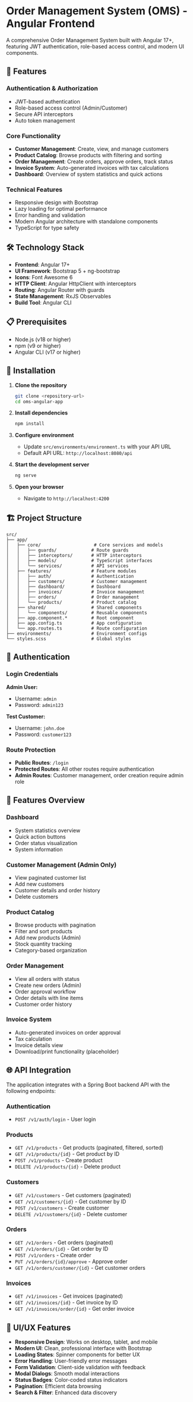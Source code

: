 # Order Management System (OMS) - Angular Frontend

A comprehensive Order Management System built with Angular 17+, featuring JWT authentication, role-based access control, and modern UI components.

## 🚀 Features

### Authentication & Authorization

- JWT-based authentication
- Role-based access control (Admin/Customer)
- Secure API interceptors
- Auto token management

### Core Functionality

- **Customer Management**: Create, view, and manage customers
- **Product Catalog**: Browse products with filtering and sorting
- **Order Management**: Create orders, approve orders, track status
- **Invoice System**: Auto-generated invoices with tax calculations
- **Dashboard**: Overview of system statistics and quick actions

### Technical Features

- Responsive design with Bootstrap
- Lazy loading for optimal performance
- Error handling and validation
- Modern Angular architecture with standalone components
- TypeScript for type safety

## 🛠️ Technology Stack

- **Frontend**: Angular 17+
- **UI Framework**: Bootstrap 5 + ng-bootstrap
- **Icons**: Font Awesome 6
- **HTTP Client**: Angular HttpClient with interceptors
- **Routing**: Angular Router with guards
- **State Management**: RxJS Observables
- **Build Tool**: Angular CLI

## 📋 Prerequisites

- Node.js (v18 or higher)
- npm (v9 or higher)
- Angular CLI (v17 or higher)

## 🔧 Installation

1. **Clone the repository**

   ```bash
   git clone <repository-url>
   cd oms-angular-app
   ```

2. **Install dependencies**

   ```bash
   npm install
   ```

3. **Configure environment**

   - Update `src/environments/environment.ts` with your API URL
   - Default API URL: `http://localhost:8080/api`

4. **Start the development server**

   ```bash
   ng serve
   ```

5. **Open your browser**
   - Navigate to `http://localhost:4200`

## 🏗️ Project Structure

```
src/
├── app/
│   ├── core/                    # Core services and models
│   │   ├── guards/             # Route guards
│   │   ├── interceptors/       # HTTP interceptors
│   │   ├── models/             # TypeScript interfaces
│   │   └── services/           # API services
│   ├── features/               # Feature modules
│   │   ├── auth/               # Authentication
│   │   ├── customers/          # Customer management
│   │   ├── dashboard/          # Dashboard
│   │   ├── invoices/           # Invoice management
│   │   ├── orders/             # Order management
│   │   └── products/           # Product catalog
│   ├── shared/                 # Shared components
│   │   └── components/         # Reusable components
│   ├── app.component.*         # Root component
│   ├── app.config.ts           # App configuration
│   └── app.routes.ts           # Route configuration
├── environments/               # Environment configs
└── styles.scss                 # Global styles
```

## 🔐 Authentication

### Login Credentials

**Admin User:**

- Username: `admin`
- Password: `admin123`

**Test Customer:**

- Username: `john.doe`
- Password: `customer123`

### Route Protection

- **Public Routes**: `/login`
- **Protected Routes**: All other routes require authentication
- **Admin Routes**: Customer management, order creation require admin role

## 📱 Features Overview

### Dashboard

- System statistics overview
- Quick action buttons
- Order status visualization
- System information

### Customer Management (Admin Only)

- View paginated customer list
- Add new customers
- Customer details and order history
- Delete customers

### Product Catalog

- Browse products with pagination
- Filter and sort products
- Add new products (Admin)
- Stock quantity tracking
- Category-based organization

### Order Management

- View all orders with status
- Create new orders (Admin)
- Order approval workflow
- Order details with line items
- Customer order history

### Invoice System

- Auto-generated invoices on order approval
- Tax calculation
- Invoice details view
- Download/print functionality (placeholder)

## 🌐 API Integration

The application integrates with a Spring Boot backend API with the following endpoints:

### Authentication

- `POST /v1/auth/login` - User login

### Products

- `GET /v1/products` - Get products (paginated, filtered, sorted)
- `GET /v1/products/{id}` - Get product by ID
- `POST /v1/products` - Create product
- `DELETE /v1/products/{id}` - Delete product

### Customers

- `GET /v1/customers` - Get customers (paginated)
- `GET /v1/customers/{id}` - Get customer by ID
- `POST /v1/customers` - Create customer
- `DELETE /v1/customers/{id}` - Delete customer

### Orders

- `GET /v1/orders` - Get orders (paginated)
- `GET /v1/orders/{id}` - Get order by ID
- `POST /v1/orders` - Create order
- `PUT /v1/orders/{id}/approve` - Approve order
- `GET /v1/orders/customer/{id}` - Get customer orders

### Invoices

- `GET /v1/invoices` - Get invoices (paginated)
- `GET /v1/invoices/{id}` - Get invoice by ID
- `GET /v1/invoices/order/{id}` - Get order invoice

## 🎨 UI/UX Features

- **Responsive Design**: Works on desktop, tablet, and mobile
- **Modern UI**: Clean, professional interface with Bootstrap
- **Loading States**: Spinner components for better UX
- **Error Handling**: User-friendly error messages
- **Form Validation**: Client-side validation with feedback
- **Modal Dialogs**: Smooth modal interactions
- **Status Badges**: Color-coded status indicators
- **Pagination**: Efficient data browsing
- **Search & Filter**: Enhanced data discovery
